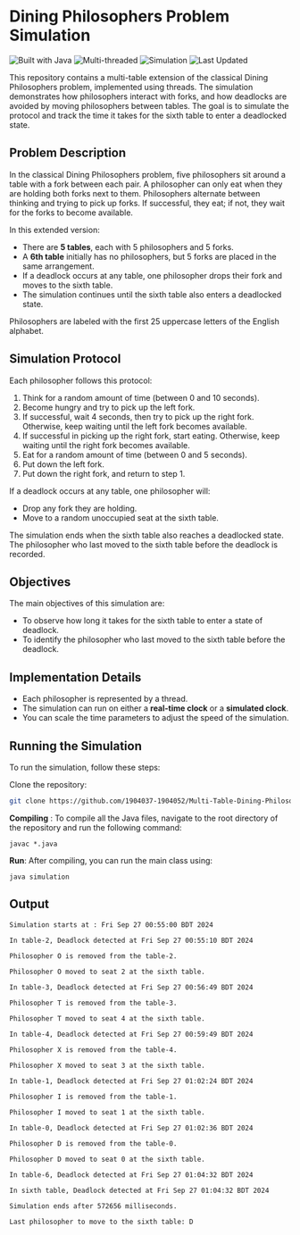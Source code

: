 # Dining Philosophers Problem Simulation
![Built with Java](https://img.shields.io/badge/Built%20with-Java-orange)
![Multi-threaded](https://img.shields.io/badge/Multi--threaded-Yes-brightgreen)
![Simulation](https://img.shields.io/badge/Simulation-Dining%20Philosophers-9cf)
![Last Updated](https://img.shields.io/badge/Last%20Updated-Sep%202024-lightgrey)

This repository contains a multi-table extension of the classical Dining Philosophers problem, implemented using threads. The simulation demonstrates how philosophers interact with forks, and how deadlocks are avoided by moving philosophers between tables. The goal is to simulate the protocol and track the time it takes for the sixth table to enter a deadlocked state.

## Problem Description

In the classical Dining Philosophers problem, five philosophers sit around a table with a fork between each pair. A philosopher can only eat when they are holding both forks next to them. Philosophers alternate between thinking and trying to pick up forks. If successful, they eat; if not, they wait for the forks to become available. 

In this extended version:

- There are **5 tables**, each with 5 philosophers and 5 forks.
- A **6th table** initially has no philosophers, but 5 forks are placed in the same arrangement.
- If a deadlock occurs at any table, one philosopher drops their fork and moves to the sixth table.
- The simulation continues until the sixth table also enters a deadlocked state.

Philosophers are labeled with the first 25 uppercase letters of the English alphabet.

## Simulation Protocol

Each philosopher follows this protocol:

   1. Think for a random amount of time (between 0 and 10 seconds).
   2. Become hungry and try to pick up the left fork.
   3. If successful, wait 4 seconds, then try to pick up the right fork. Otherwise, keep waiting until the left fork becomes available.
   4. If successful in picking up the right fork, start eating. Otherwise, keep waiting until the right fork becomes available.
   5. Eat for a random amount of time (between 0 and 5 seconds).
   6. Put down the left fork.
   7. Put down the right fork, and return to step 1.

If a deadlock occurs at any table, one philosopher will:
- Drop any fork they are holding.
- Move to a random unoccupied seat at the sixth table.

The simulation ends when the sixth table also reaches a deadlocked state. The philosopher who last moved to the sixth table before the deadlock is recorded.

## Objectives

The main objectives of this simulation are:
- To observe how long it takes for the sixth table to enter a state of deadlock.
- To identify the philosopher who last moved to the sixth table before the deadlock.

## Implementation Details

- Each philosopher is represented by a thread.
- The simulation can run on either a **real-time clock** or a **simulated clock**.
- You can scale the time parameters to adjust the speed of the simulation.

## Running the Simulation

To run the simulation, follow these steps:

Clone the repository:
   ```bash
   git clone https://github.com/1904037-1904052/Multi-Table-Dining-Philosophers-Simulation.git
   ```
**Compiling** :
   To compile all the Java files, navigate to the root directory of the repository and run the following command:
   ```
   javac *.java
   ```
**Run**:
   After compiling, you can run the main class using:
   ```
   java simulation
   ```

## Output
```
Simulation starts at : Fri Sep 27 00:55:00 BDT 2024

In table-2, Deadlock detected at Fri Sep 27 00:55:10 BDT 2024

Philosopher O is removed from the table-2.

Philosopher O moved to seat 2 at the sixth table.

In table-3, Deadlock detected at Fri Sep 27 00:56:49 BDT 2024

Philosopher T is removed from the table-3.

Philosopher T moved to seat 4 at the sixth table.

In table-4, Deadlock detected at Fri Sep 27 00:59:49 BDT 2024

Philosopher X is removed from the table-4.

Philosopher X moved to seat 3 at the sixth table.

In table-1, Deadlock detected at Fri Sep 27 01:02:24 BDT 2024

Philosopher I is removed from the table-1.

Philosopher I moved to seat 1 at the sixth table.

In table-0, Deadlock detected at Fri Sep 27 01:02:36 BDT 2024

Philosopher D is removed from the table-0.

Philosopher D moved to seat 0 at the sixth table.

In table-6, Deadlock detected at Fri Sep 27 01:04:32 BDT 2024

In sixth table, Deadlock detected at Fri Sep 27 01:04:32 BDT 2024

Simulation ends after 572656 milliseconds.

Last philosopher to move to the sixth table: D
```

